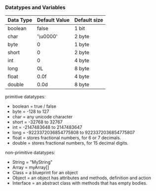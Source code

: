 ### Datatypes and Variables

| Data Type | Default Value  | Default size |
|-----------|----------------|--------------|
| boolean   | false          | 1 bit        |
| char      | 	'\u0000'      | 2 byte       |
| byte      | 0              | 1 byte       |
| short     | 0              | 2 byte       |
| int       | 0              | 4 byte       |
| long      | 0L             | 8 byte       |
| float     | 0.0f           | 4 byte       |
| double    | 0.0d           | 8 byte       |


primitive datatypes: 
* boolean = true / false
* byte = -128 to 127
* char = any unicode character
* short = -32768 to 32767
* int = -2147483648 to 2147483647
* long = -9223372036854775808 to 9223372036854775807
* float = stores fractional numbers, for 6 or 7 decimals.
* double = stores fractional numbers, for 15 decimal digits.

non-primitive datatypes:
* String = "MyString"
* Array = myArray[]
* Class = a blueprint for an object
* Object = an object has attributes and methods, definition and action
* Interface = an abstract class with methods that has empty bodies.

